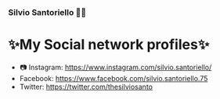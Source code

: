 ### Silvio Santoriello  👨‍💻


<h1>✨My Social network profiles✨</h1>

- 📷 Instagram: https://www.instagram.com/silvio.santoriello/
- Facebook: https://www.facebook.com/silvio.santoriello.75 
- Twitter: https://twitter.com/thesilviosanto


